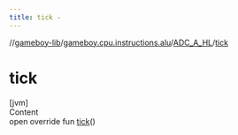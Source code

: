 ```yaml
---
title: tick -
---
```

//[gameboy-lib](../../index.md)/[gameboy.cpu.instructions.alu](../index.md)/[ADC_A_HL](index.md)/[tick](tick.md)



# tick  
[jvm]  
Content  
open override fun [tick](tick.md)()  



